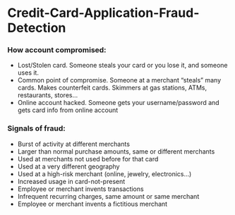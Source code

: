 # Credit-Card-Application-Fraud-Detection

### How account compromised:
- Lost/Stolen card. Someone steals your card or you lose it, and someone uses it.
- Common point of compromise. Someone at a merchant “steals” many cards. Makes counterfeit cards. Skimmers at gas stations, ATMs, restaurants, stores…
- Online account hacked. Someone gets your username/password and gets card info from online account

### Signals of fraud:
- Burst of activity at different merchants
- Larger than normal purchase amounts, same or different merchants
- Used at merchants not used before for that card
- Used at a very different geography
- Used at a high-risk merchant (online, jewelry, electronics…)
- Increased usage in card-not-present
- Employee or merchant invents transactions
- Infrequent recurring charges, same amount or same merchant
- Employee or merchant invents a fictitious merchant
